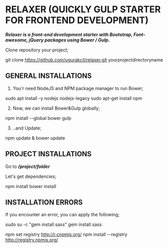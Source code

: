 # RELAXER (QUICKLY GULP STARTER FOR FRONTEND DEVELOPMENT)

***Relaxer is a front-end development starter with Bootstrap, Font-awesome, jQuery packages using Bower / Gulp.***

Clone repository your project;

  git clone https://github.com/ugurakcil/relaxer.git yourprojectdirectoryname

## GENERAL INSTALLATIONS
  
1) You'r need NodeJS and NPM package manager to run Bower;

  sudo apt install -y nodejs nodejs-legacy
  sudo apt-get install npm

2) Now, we can install Bower&Gulp globally;

  npm install --global bower gulp

3) ..and Update;

  npm update & bower update

## PROJECT INSTALLATIONS

Go to ***/project/folder***

Let's get dependencies;

  npm install
  bower install

## INSTALLATION ERRORS

If you encounter an error, you can apply the following;

  sudo su -c "gem install sass"
  gem install sass

  npm set registry http://r.cnpmjs.org/
  npm install --registry http://registry.npmjs.org/
